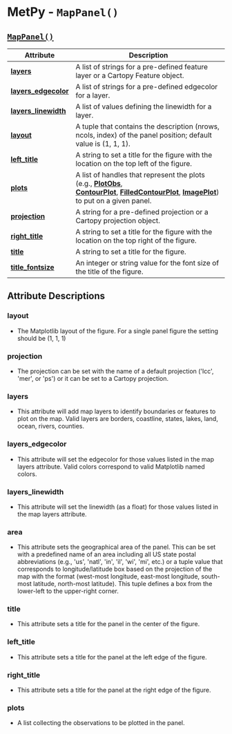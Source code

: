 # MetPy - `MapPanel()`

## [`MapPanel()`](https://unidata.github.io/MetPy/latest/api/generated/metpy.plots.MapPanel.html#metpy.plots.MapPanel)
  | Attribute | Description |
  | - | - |
  | [**layers**](https://unidata.github.io/MetPy/latest/api/generated/metpy.plots.MapPanel.html#metpy.plots.MapPanel.layers) | A list of strings for a pre-defined feature layer or a Cartopy Feature object. |
  | [**layers_edgecolor**](https://unidata.github.io/MetPy/latest/api/generated/metpy.plots.MapPanel.html#metpy.plots.MapPanel.layers_edgecolor) | A list of strings for a pre-defined edgecolor for a layer. |
  | [**layers_linewidth**](https://unidata.github.io/MetPy/latest/api/generated/metpy.plots.MapPanel.html#metpy.plots.MapPanel.layers_linewidth) | A list of values defining the linewidth for a layer. |
  | [**layout**](https://unidata.github.io/MetPy/latest/api/generated/metpy.plots.MapPanel.html#metpy.plots.MapPanel.layout) | A tuple that contains the description (nrows, ncols, index) of the panel position; default value is (1, 1, 1).
  | [**left_title**](https://unidata.github.io/MetPy/latest/api/generated/metpy.plots.MapPanel.html#metpy.plots.MapPanel.left_title) | A string to set a title for the figure with the location on the top left of the figure.
  | [**plots**](https://unidata.github.io/MetPy/latest/api/generated/metpy.plots.MapPanel.html#metpy.plots.MapPanel.plots) | A list of handles that represent the plots (e.g., [**PlotObs**](https://unidata.github.io/MetPy/latest/api/generated/metpy.plots.ContourPlot.html#metpy.plots.PlotObs), [**ContourPlot**](https://unidata.github.io/MetPy/latest/api/generated/metpy.plots.ContourPlot.html#metpy.plots.ContourPlot), [**FilledContourPlot**](https://unidata.github.io/MetPy/latest/api/generated/metpy.plots.FilledContourPlot.html#metpy.plots.FilledContourPlot), [**ImagePlot**](https://unidata.github.io/MetPy/latest/api/generated/metpy.plots.ImagePlot.html#metpy.plots.ImagePlot)) to put on a given panel. |
  | [**projection**](https://unidata.github.io/MetPy/latest/api/generated/metpy.plots.MapPanel.html#metpy.plots.MapPanel.projection) | A string for a pre-defined projection or a Cartopy projection object. |
  | [**right_title**](https://unidata.github.io/MetPy/latest/api/generated/metpy.plots.MapPanel.html#metpy.plots.MapPanel.right_title) | A string to set a title for the figure with the location on the top right of the figure. |
  | [**title**](https://unidata.github.io/MetPy/latest/api/generated/metpy.plots.MapPanel.html#metpy.plots.MapPanel.title) | A string to set a title for the figure. |
  | [**title_fontsize**](https://unidata.github.io/MetPy/latest/api/generated/metpy.plots.MapPanel.html#metpy.plots.MapPanel.title_fontsize) | An integer or string value for the font size of the title of the figure. |

## Attribute Descriptions

### **layout**
  * The Matplotlib layout of the figure. For a single panel figure the
   setting should be (1, 1, 1)

### **projection**
  * The projection can be set with the name of a default projection ('lcc', 'mer', or 'ps')
    or it can be set to a Cartopy projection.

### **layers**
  * This attribute will add map layers to identify boundaries or features to
    plot on the map. Valid layers are borders, coastline, states, lakes,
    land, ocean, rivers, counties.

### **layers_edgecolor**
  * This attribute will set the edgecolor for those values listed in the map
    layers attribute. Valid colors correspond to valid Matplotlib named
    colors.

### **layers_linewidth**
  * This attribute will set the linewidth (as a float) for those values
    listed in the map layers attribute.

### **area**
  * This attribute sets the geographical area of the panel. This can be set
    with a predefined name of an area including all US state postal
    abbreviations (e.g., 'us', 'natl', 'in', 'il', 'wi', 'mi', etc.) or a
    tuple value that corresponds to longitude/latitude box based on the
    projection of the map with the format (west-most longitude, east-most
    longitude, south-most latitude, north-most latitude). This tuple defines
    a box from the lower-left to the upper-right corner.

### **title**
  * This attribute sets a title for the panel in the center of the figure.

### **left_title**
  * This attribute sets a title for the panel at the left edge of the figure.

### **right_title**
  * This attribute sets a title for the panel at the right edge of the figure.

### **plots**
  * A list collecting the observations to be plotted in the panel.